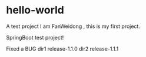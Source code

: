 # hello-world
A test project
I am FanWeidong , this is my first project.

SpringBoot test project!

Fixed a BUG
dir1
release-1.1.0
dir2
release-1.1.1
